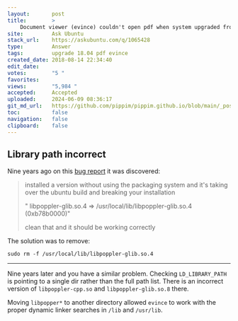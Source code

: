 ```yaml
---
layout:       post
title:        >
    Document viewer (evince) couldn't open pdf when system upgraded from 16.04 to 18.04
site:         Ask Ubuntu
stack_url:    https://askubuntu.com/q/1065428
type:         Answer
tags:         upgrade 18.04 pdf evince
created_date: 2018-08-14 22:34:40
edit_date:    
votes:        "5 "
favorites:    
views:        "5,984 "
accepted:     Accepted
uploaded:     2024-06-09 08:36:17
git_md_url:   https://github.com/pippim/pippim.github.io/blob/main/_posts/2018/2018-08-14-Document-viewer-_evince_-couldn_t-open-pdf-when-system-upgraded-from-16.04-to-18.04.md
toc:          false
navigation:   false
clipboard:    false
---
```


## Library path incorrect

Nine years ago on this [bug report][1] it was discovered:

> installed a version without using the packaging system and it's taking  
> over the ubuntu build and breaking your installation  
>   
> " libpoppler-glib.so.4 => /usr/local/lib/libpoppler-glib.so.4  
> (0xb78b0000)"  
>   
> clean that and it should be working correctly  

The solution was to remove:

``` 
sudo rm -f /usr/local/lib/libpoppler-glib.so.4
```


----------

Nine years later and you have a similar problem.  Checking `LD_LIBRARY_PATH` is pointing to a single dir rather than the full path list. There is an incorrect version of `libpoppler-cpp.so` and `libpoppler-glib.so.8` there.

Moving `libpopper*` to another directory allowed `evince` to work with the proper dynamic linker searches in `/lib` and `/usr/lib`.

  [1]: https://bugs.launchpad.net/ubuntu/+source/evince/+bug/363355
